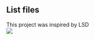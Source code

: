 ## List files

This project was inspired by LSD\
<img src="https://media.discordapp.net/attachments/772927831441014847/1138180029654765690/image.png?width=1105&height=168">
